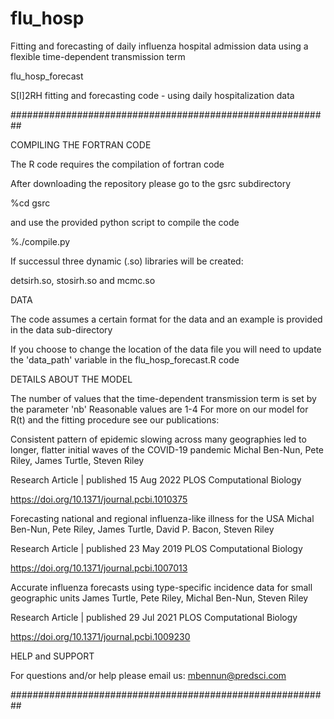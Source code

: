 # flu_hosp
Fitting and forecasting of daily influenza hospital admission data using a flexible time-dependent transmission term

flu_hosp_forecast

S[I]2RH fitting and forecasting code - using daily hospitalization data 

##########################################################

COMPILING THE FORTRAN CODE

The R code requires the compilation of fortran code

After downloading the repository please go to the gsrc subdirectory

%cd gsrc

and use the provided python script to compile the code

%./compile.py

If successul three dynamic (.so) libraries will be created:

detsirh.so, stosirh.so and mcmc.so

DATA

The code assumes a certain format for the data and an example is provided in the
data sub-directory

If you choose to change the location of the data file you will need to update the 'data_path'
variable in the flu_hosp_forecast.R code 

DETAILS ABOUT THE MODEL

The number of values that the time-dependent transmission term is set by the parameter 'nb'
Reasonable values are 1-4
For more on our model for R(t) and the fitting procedure see our publications:

Consistent pattern of epidemic slowing across many geographies led to longer, flatter initial waves of the COVID-19 pandemic
Michal Ben-Nun, Pete Riley, James Turtle, Steven Riley

Research Article | published 15 Aug 2022 PLOS Computational Biology

https://doi.org/10.1371/journal.pcbi.1010375

Forecasting national and regional influenza-like illness for the USA
Michal Ben-Nun, Pete Riley, James Turtle, David P. Bacon, Steven Riley

Research Article | published 23 May 2019 PLOS Computational Biology

https://doi.org/10.1371/journal.pcbi.1007013

Accurate influenza forecasts using type-specific incidence data for small geographic units
James Turtle, Pete Riley, Michal Ben-Nun, Steven Riley

Research Article | published 29 Jul 2021 PLOS Computational Biology

https://doi.org/10.1371/journal.pcbi.1009230

HELP and SUPPORT

For questions and/or help please email us: mbennun@predsci.com


##########################################################

